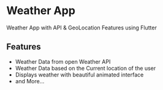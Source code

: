 # Weather App 

Weather App with API & GeoLocation Features using Flutter

## Features 
- Weather Data from open Weather API
- Weather Data based on the Current location of the user
- Displays weather with beautiful animated interface
- and More...


